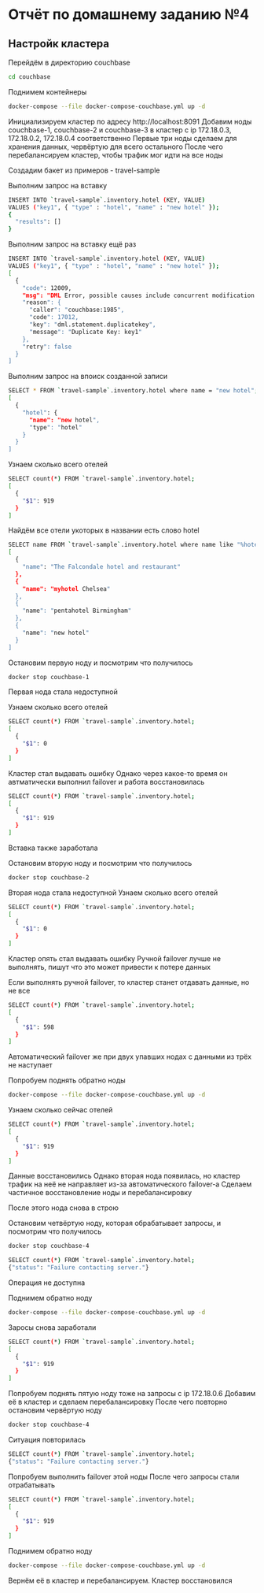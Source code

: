 # Отчёт по домашнему заданию №4

## Настройк кластера

Перейдём в директорию couchbase
```bash
cd couchbase
```

Поднимем контейнеры
```bash
docker-compose --file docker-compose-couchbase.yml up -d
```

Инициализируем кластер по адресу http://localhost:8091
Добавим ноды couchbase-1, couchbase-2 и couchbase-3 в кластер с ip 172.18.0.3, 172.18.0.2, 172.18.0.4 соответственно
Первые три ноды сделаем для хранения данных, червёртую для всего остального
После чего перебалансируем кластер, чтобы трафик мог идти на все ноды

Создадим бакет из примеров - travel-sample

Выполним запрос на вставку
```bash
INSERT INTO `travel-sample`.inventory.hotel (KEY, VALUE)
VALUES ("key1", { "type" : "hotel", "name" : "new hotel" });
{
  "results": []
}
```

Выполним запрос на вставку ещё раз
```bash
INSERT INTO `travel-sample`.inventory.hotel (KEY, VALUE)
VALUES ("key1", { "type" : "hotel", "name" : "new hotel" });
[
  {
    "code": 12009,
    "msg": "DML Error, possible causes include concurrent modification. Failed to perform INSERT on key key1 - cause: Duplicate Key: key1",
    "reason": {
      "caller": "couchbase:1985",
      "code": 17012,
      "key": "dml.statement.duplicatekey",
      "message": "Duplicate Key: key1"
    },
    "retry": false
  }
]
```

Выполним запрос на впоиск созданной записи
```bash
SELECT * FROM `travel-sample`.inventory.hotel where name = "new hotel";
[
  {
    "hotel": {
      "name": "new hotel",
      "type": "hotel"
    }
  }
]
```

Узнаем сколько всего отелей
```bash
SELECT count(*) FROM `travel-sample`.inventory.hotel;
[
  {
    "$1": 919
  }
]
```

Найдём все отели укоторых в названии есть слово hotel
```bash
SELECT name FROM `travel-sample`.inventory.hotel where name like "%hotel%";
[
  {
    "name": "The Falcondale hotel and restaurant"
  },
  {
    "name": "myhotel Chelsea"
  },
  {
    "name": "pentahotel Birmingham"
  },
  {
    "name": "new hotel"
  }
]
```

Остановим первую ноду и посмотрим что получилось
```bash
docker stop couchbase-1
```

Первая нода стала недоступной

Узнаем сколько всего отелей
```bash
SELECT count(*) FROM `travel-sample`.inventory.hotel;
[
  {
    "$1": 0
  }
]
```

Кластер стал выдавать ошибку
Однако через какое-то время он автматически выполнил failover и работа восстановилась
```bash
SELECT count(*) FROM `travel-sample`.inventory.hotel;
[
  {
    "$1": 919
  }
]
```
Вставка также заработала

Остановим вторую ноду и посмотрим что получилось
```bash
docker stop couchbase-2
```

Вторая нода стала недоступной
Узнаем сколько всего отелей
```bash
SELECT count(*) FROM `travel-sample`.inventory.hotel;
[
  {
    "$1": 0
  }
]
```
Кластер опять стал выдавать ошибку
Ручной failover лучше не выполнять, пишут что это может привести к потере данных

Если выполнять ручной failover, то кластер станет отдавать данные, но не все
```bash
SELECT count(*) FROM `travel-sample`.inventory.hotel;
[
  {
    "$1": 598
  }
]
```

Автоматический failover же при двух упавших нодах с данными из трёх не наступает

Попробуем поднять обратно ноды
```bash
docker-compose --file docker-compose-couchbase.yml up -d
```

Узнаем сколько сейчас отелей
```bash
SELECT count(*) FROM `travel-sample`.inventory.hotel;
[
  {
    "$1": 919
  }
]
```
Данные восстановились
Однако вторая нода появилась, но кластер трафик на неё не направляет из-за автоматического failover-а
Сделаем частичное восстановление ноды и перебалансировку

После этого нода снова в строю


Остановим четвёртую ноду, которая обрабатывает запросы, и посмотрим что получилось
```bash
docker stop couchbase-4
```

```bash
SELECT count(*) FROM `travel-sample`.inventory.hotel;
{"status": "Failure contacting server."}
```

Операция не доступна

Поднимем обратно ноду
```bash
docker-compose --file docker-compose-couchbase.yml up -d
```

Заросы снова заработали
```bash
SELECT count(*) FROM `travel-sample`.inventory.hotel;
[
  {
    "$1": 919
  }
]
```

Попробуем поднять пятую ноду тоже на запросы с ip 172.18.0.6
Добавим её в кластер и сделаем перебалансировку
После чего повторно остановим червёртую ноду
```bash
docker stop couchbase-4
```

Ситуация повторилась
```bash
SELECT count(*) FROM `travel-sample`.inventory.hotel;
{"status": "Failure contacting server."}
```

Попробуем выполнить failover этой ноды
После чего запросы стали отрабатывать
```bash
SELECT count(*) FROM `travel-sample`.inventory.hotel;
[
  {
    "$1": 919
  }
]
```

Поднимем обратно ноду
```bash
docker-compose --file docker-compose-couchbase.yml up -d
```
Вернём её в кластер и перебалансируем.
Кластер восстановился